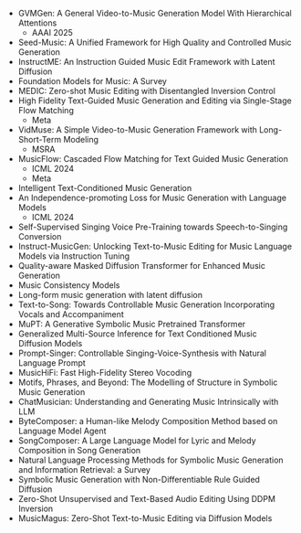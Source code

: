 - GVMGen: A General Video-to-Music Generation Model With Hierarchical Attentions
  - AAAI 2025
- Seed-Music: A Unified Framework for High Quality and Controlled Music Generation
- InstructME: An Instruction Guided Music Edit Framework with Latent Diffusion
- Foundation Models for Music: A Survey
- MEDIC: Zero-shot Music Editing with Disentangled Inversion Control
- High Fidelity Text-Guided Music Generation and Editing via Single-Stage Flow Matching
  - Meta
- VidMuse: A Simple Video-to-Music Generation Framework with Long-Short-Term Modeling
  - MSRA
- MusicFlow: Cascaded Flow Matching for Text Guided Music Generation
  - ICML 2024
  - Meta
- Intelligent Text-Conditioned Music Generation
- An Independence-promoting Loss for Music Generation with Language Models
  - ICML 2024
- Self-Supervised Singing Voice Pre-Training towards Speech-to-Singing Conversion
- Instruct-MusicGen: Unlocking Text-to-Music Editing for Music Language Models via Instruction Tuning
- Quality-aware Masked Diffusion Transformer for Enhanced Music Generation
- Music Consistency Models
- Long-form music generation with latent diffusion
- Text-to-Song: Towards Controllable Music Generation Incorporating Vocals and Accompaniment
- MuPT: A Generative Symbolic Music Pretrained Transformer
- Generalized Multi-Source Inference for Text Conditioned Music Diffusion Models
- Prompt-Singer: Controllable Singing-Voice-Synthesis with Natural Language Prompt
- MusicHiFi: Fast High-Fidelity Stereo Vocoding
- Motifs, Phrases, and Beyond: The Modelling of Structure in Symbolic Music Generation
- ChatMusician: Understanding and Generating Music Intrinsically with LLM
- ByteComposer: a Human-like Melody Composition Method based on Language Model Agent
- SongComposer: A Large Language Model for Lyric and Melody Composition in Song Generation
- Natural Language Processing Methods for Symbolic Music Generation and Information Retrieval: a Survey
- Symbolic Music Generation with Non-Differentiable Rule Guided Diffusion
- Zero-Shot Unsupervised and Text-Based Audio Editing Using DDPM Inversion
- MusicMagus: Zero-Shot Text-to-Music Editing via Diffusion Models
